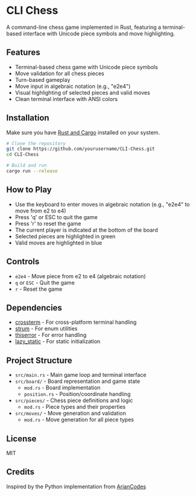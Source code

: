 # CLI Chess

A command-line chess game implemented in Rust, featuring a terminal-based interface with Unicode piece symbols and move highlighting.

## Features

- Terminal-based chess game with Unicode piece symbols
- Move validation for all chess pieces
- Turn-based gameplay
- Move input in algebraic notation (e.g., "e2e4")
- Visual highlighting of selected pieces and valid moves
- Clean terminal interface with ANSI colors

## Installation

Make sure you have [Rust and Cargo](https://www.rust-lang.org/tools/install) installed on your system.

```bash
# Clone the repository
git clone https://github.com/yourusername/CLI-Chess.git
cd CLI-Chess

# Build and run
cargo run --release
```

## How to Play

- Use the keyboard to enter moves in algebraic notation (e.g., "e2e4" to move from e2 to e4)
- Press 'q' or ESC to quit the game
- Press 'r' to reset the game
- The current player is indicated at the bottom of the board
- Selected pieces are highlighted in green
- Valid moves are highlighted in blue

## Controls

- `e2e4` - Move piece from e2 to e4 (algebraic notation)
- `q` or `ESC` - Quit the game
- `r` - Reset the game

## Dependencies

- [crossterm](https://crates.io/crates/crossterm) - For cross-platform terminal handling
- [strum](https://crates.io/crates/strum) - For enum utilities
- [thiserror](https://crates.io/crates/thiserror) - For error handling
- [lazy_static](https://crates.io/crates/lazy_static) - For static initialization

## Project Structure

- `src/main.rs` - Main game loop and terminal interface
- `src/board/` - Board representation and game state
  - `mod.rs` - Board implementation
  - `position.rs` - Position/coordinate handling
- `src/pieces/` - Chess piece definitions and logic
  - `mod.rs` - Piece types and their properties
- `src/moves/` - Move generation and validation
  - `mod.rs` - Move generation for all piece types

## License

MIT

## Credits

Inspired by the Python implementation from [ArjanCodes](https://github.com/ArjanCodes/2022-chessroast)
